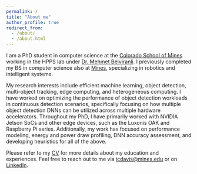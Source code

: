 ```yaml
---
permalink: /
title: "About me"
author_profile: true
redirect_from: 
  - /about/
  - /about.html
---
```


I am a PhD student in computer science at the [Colorado School of Mines](https://cs.mines.edu/) working in the HPPS lab under [Dr. Mehmet Belviranli](https://mehmet.belviranli.com/).
I previously completed my BS in computer science also at [Mines](https://cs.mines.edu/), specializing in robotics and intelligent systems.

My research interests include efficient machine learning, object detection, multi-object tracking, edge computing, and heterogeneous computing. I have worked on optimizing the performance of object detection workloads in continuous detection scenarios, specifically focusing on how multiple object detection DNNs can be utilized across multiple hardware accelerators. Throughout my PhD, I have primarily worked with NVIDIA Jetson SoCs and other edge devices, such as the Luxonis OAK and Raspberry Pi series. Additionally, my work has focused on performance modeling, energy and power draw profiling, DNN accuracy assessment, and developing heuristics for all of the above.

Please refer to my <a href="http://justincdavis.github.io/files/cv.pdf" target="_blank">CV</a> for more details about my education and experiences. 
Feel free to reach out to me via [jcdavis@mines.edu](mailto:jcdavis@mines.edu) or on [LinkedIn](https://www.linkedin.com/in/justinconnordavis/).
